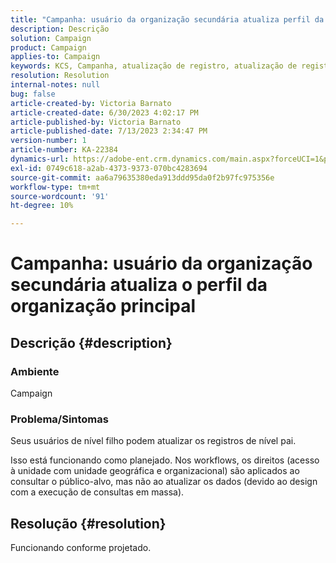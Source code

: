 ```yaml
---
title: "Campanha: usuário da organização secundária atualiza perfil da organização principal"
description: Descrição
solution: Campaign
product: Campaign
applies-to: Campaign
keywords: KCS, Campanha, atualização de registro, atualização de registros principais, atualizações de usuários secundários, registro principal
resolution: Resolution
internal-notes: null
bug: false
article-created-by: Victoria Barnato
article-created-date: 6/30/2023 4:02:17 PM
article-published-by: Victoria Barnato
article-published-date: 7/13/2023 2:34:47 PM
version-number: 1
article-number: KA-22384
dynamics-url: https://adobe-ent.crm.dynamics.com/main.aspx?forceUCI=1&pagetype=entityrecord&etn=knowledgearticle&id=6d471d75-5f17-ee11-8f6e-6045bd006b3d
exl-id: 0749c618-a2ab-4373-9373-070bc4283694
source-git-commit: aa6a79635380eda913ddd95da0f2b97fc975356e
workflow-type: tm+mt
source-wordcount: '91'
ht-degree: 10%

---
```


# Campanha: usuário da organização secundária atualiza o perfil da organização principal

## Descrição {#description}


### Ambiente

Campaign

### Problema/Sintomas

Seus usuários de nível filho podem atualizar os registros de nível pai.

Isso está funcionando como planejado. Nos workflows, os direitos (acesso à unidade com unidade geográfica e organizacional) são aplicados ao consultar o público-alvo, mas não ao atualizar os dados (devido ao design com a execução de consultas em massa).


## Resolução {#resolution}


Funcionando conforme projetado.

